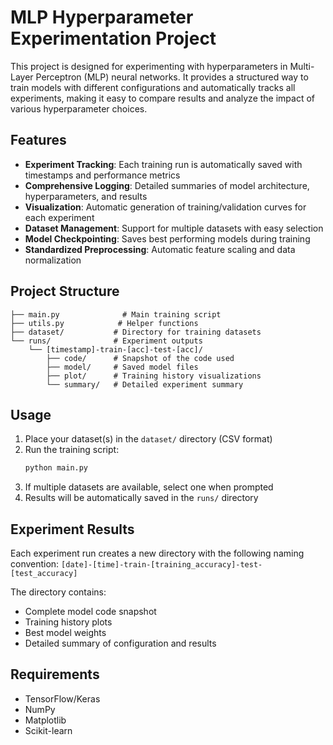 # MLP Hyperparameter Experimentation Project

This project is designed for experimenting with hyperparameters in Multi-Layer Perceptron (MLP) neural networks. It provides a structured way to train models with different configurations and automatically tracks all experiments, making it easy to compare results and analyze the impact of various hyperparameter choices.

## Features

- **Experiment Tracking**: Each training run is automatically saved with timestamps and performance metrics
- **Comprehensive Logging**: Detailed summaries of model architecture, hyperparameters, and results
- **Visualization**: Automatic generation of training/validation curves for each experiment
- **Dataset Management**: Support for multiple datasets with easy selection
- **Model Checkpointing**: Saves best performing models during training
- **Standardized Preprocessing**: Automatic feature scaling and data normalization

## Project Structure

```
├── main.py              # Main training script
├── utils.py            # Helper functions
├── dataset/           # Directory for training datasets
└── runs/              # Experiment outputs
    └── [timestamp]-train-[acc]-test-[acc]/
        ├── code/      # Snapshot of the code used
        ├── model/     # Saved model files
        ├── plot/      # Training history visualizations
        └── summary/   # Detailed experiment summary
```

## Usage

1. Place your dataset(s) in the `dataset/` directory (CSV format)
2. Run the training script:
   ```bash
   python main.py
   ```
3. If multiple datasets are available, select one when prompted
4. Results will be automatically saved in the `runs/` directory

## Experiment Results

Each experiment run creates a new directory with the following naming convention:
`[date]-[time]-train-[training_accuracy]-test-[test_accuracy]`

The directory contains:
- Complete model code snapshot
- Training history plots
- Best model weights
- Detailed summary of configuration and results

## Requirements

- TensorFlow/Keras
- NumPy
- Matplotlib
- Scikit-learn